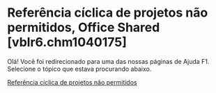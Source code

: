 
# Referência cíclica de projetos não permitidos, Office Shared [vblr6.chm1040175]

Olá! Você foi redirecionado para uma das nossas páginas de Ajuda F1. Selecione o tópico que estava procurando abaixo.

[Referência cíclica de projetos não permitidos](http://msdn.microsoft.com/library/40b1af10-726c-6a66-a2c9-12cf380ac8e9%28Office.15%29.aspx)
